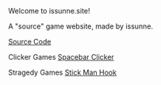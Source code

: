 <!DOCTYPE html>
 <html>
  



 <body>
 Welcome to issunne.site!
<p>A "source" game website, made by issunne.</p>
 <a href="https://github.com/issunnne/issunne.git">Source Code</a> 

 Clicker Games
<a href="spacebarclicker.html">Spacebar Clicker</a> 

Stragedy Games
<a href="spacebarclicker.html">Stick Man Hook</a> 



 

  
 </body>
 </html>
